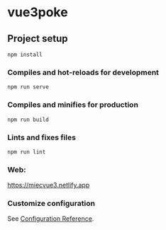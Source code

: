 # vue3poke

## Project setup
```
npm install
```

### Compiles and hot-reloads for development
```
npm run serve
```

### Compiles and minifies for production
```
npm run build
```

### Lints and fixes files
```
npm run lint
```

### Web:

https://miecvue3.netlify.app

### Customize configuration
See [Configuration Reference](https://cli.vuejs.org/config/).

